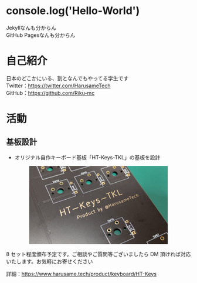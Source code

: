 # console.log('Hello-World')

Jekyllなんも分からん  
GitHub Pagesなんも分からん

# 自己紹介

日本のどこかにいる、割となんでもやってる学生です  
Twitter：<https://twitter.com/HarusameTech>  
GitHub：<https://github.com/Riku-mc>

# 活動

## 基板設計

- オリジナル自作キーボード基板「HT-Keys-TKL」の基板を設計

<div align="center"><img src="./img/HT-Keys-TKL/HT-Keys-TKL-img4.jpg" width="75%"></div>

8 セット程度頒布予定です。ご相談やご質問等ございましたら DM 頂ければ対応いたします。お気軽にお寄せください

詳細：<https://www.harusame.tech/product/keyboard/HT-Keys>
